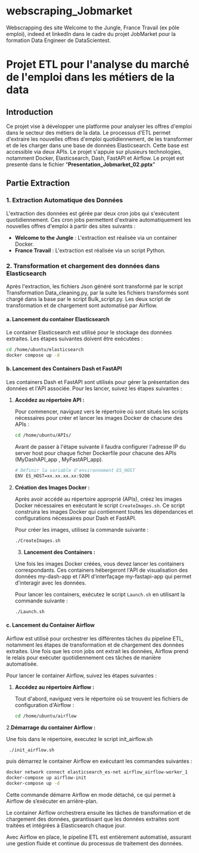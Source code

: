 # webscraping_Jobmarket
Webscrapping des site Welcome to the Jungle, France Travail (ex pôle emploi), indeed et linkedIn dans le cadre du projet JobMarket pour la formation Data Engineer de DataScientest.

# Projet ETL pour l'analyse du marché de l'emploi dans les métiers de la data

## Introduction
Ce projet vise à développer une platforme pour analyser les offres d'emploi dans le secteur des métiers de la data. Le processus d'ETL permet d'extraire les nouvelles offres d'emploi quotidiennement, de les transformer et de les charger dans une base de données Elasticsearch. Cette base est accessible via deux APIs. Le projet s'appuie sur plusieurs technologies, notamment Docker, Elasticsearch, Dash, FastAPI et Airflow. Le projet est presenté dans le fichier "**Presentation_Jobmarket_02.pptx**"

## Partie Extraction

### 1. Extraction Automatique des Données

L'extraction des données est gérée par deux cron jobs qui s'exécutent quotidiennement. Ces cron jobs permettent d'extraire automatiquement les nouvelles offres d'emploi à partir des sites suivants :

- **Welcome to the Jungle** : L'extraction est réalisée via un container Docker.
- **France Travail** : L'extraction est réalisée via un script Python.

### 2. Transformation et chargement des données dans Elasticsearch

Après l'extraction, les fichiers Json généré sont transformé par le script Transformation 
Data_cleaning.py, par la suite les fichiers transformés sont chargé dans la base par le script Bulk_script.py. Les deux script de transformation et de chargement sont automatisé par Airflow.

#### a. Lancement du container Elasticsearch

Le container Elasticsearch est utilisé pour le stockage des données extraites. Les étapes suivantes doivent être exécutées :

```bash
cd /home/ubuntu/elasticsearch
docker compose up -d
```

#### b. Lancement des Containers Dash et FastAPI

Les containers Dash et FastAPI sont utilisés pour gérer la présentation des données et l'API associée. Pour les lancer, suivez les étapes suivantes :

1. **Accédez au répertoire API :**

   Pour commencer, naviguez vers le répertoire où sont situés les scripts nécessaires pour créer et lancer les images Docker de chacune des APIs :

   ```bash
   cd /home/ubuntu/APIs/
   ```
   Avant de passer à l'étape suivante il faudra configurer l'adresse IP du server host pour chaque ficher Dockerfile pour chacune des APIs (MyDashAPI_app , MyFastAPI_app).
   
   ```bash
   # Définir la variable d'environnement ES_HOST
   ENV ES_HOST=xx.xx.xx.xx:9200
   ```

3. **Création des Images Docker :**

   Après avoir accédé au répertoire approprié (APIs), créez les images Docker nécessaires en exécutant le script `CreateImages.sh`. Ce script construira les images Docker qui contiennent toutes les dépendances 
   et configurations nécessaires pour Dash et FastAPI.

   Pour créer les images, utilisez la commande suivante :

   ```bash
   ./CreateImages.sh
   ```

   3. **Lancement des Containers :**

   Une fois les images Docker créées, vous devez lancer les containers correspondants. Ces containers hébergeront l'API de visualisation des données my-dash-app et l'API d'interfaçage my-fastapi-app qui permet 
   d'interagir avec les données.

   Pour lancer les containers, exécutez le script `Launch.sh` en utilisant la commande suivante :

   ```bash
   ./Launch.sh
   ```

#### c. Lancement du Container Airflow

Airflow est utilisé pour orchestrer les différentes tâches du pipeline ETL, notamment les étapes de transformation et de chargement des données extraites. Une fois que les cron jobs ont extrait les données, Airflow prend le relais pour exécuter quotidiennement ces tâches de manière automatisée.

Pour lancer le container Airflow, suivez les étapes suivantes :

1. **Accédez au répertoire Airflow :**

   Tout d'abord, naviguez vers le répertoire où se trouvent les fichiers de configuration d'Airflow :

   ```bash
   cd /home/ubuntu/airflow
   ```

2.**Démarrage du container Airflow :**
    
  Une fois dans le répertoire, executez le script init_airflow.sh

  ```bash
   ./init_airflow.sh
   ```
  
   puis démarrez le container Airflow en exécutant les commandes suivantes :

  ```bash
  docker network connect elasticsearch_es-net airflow_airflow-worker_1
  docker-compose up airflow-init
  docker-compose up -d
  ```

 
  Cette commande démarre Airflow en mode détaché, ce qui permet à Airflow de s’exécuter en arrière-plan.
    
  Le container Airflow orchestrera ensuite les tâches de transformation et de chargement des données, garantissant que les données extraites sont traitées et intégrées à Elasticsearch chaque jour.

  Avec Airflow en place, le pipeline ETL est entièrement automatisé, assurant une gestion fluide et continue du processus de traitement des données.


